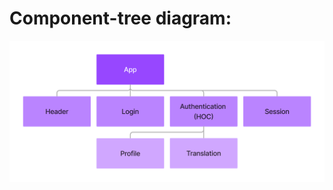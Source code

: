 # Component-tree diagram:
<img src="/lost-in-translation component-tree.png" alt="Alt text" title="Optional title">
